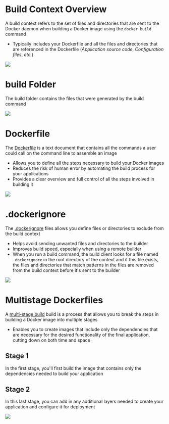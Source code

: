 # Build Context Overview

A build context refers to the set of files and directories that are sent to the Docker daemon when building a Docker image using the `docker build` command

* Typically includes your Dockerfile and all the files and directories that are referenced in the Dockerfile (*Application source code*, *Configuration files*, *etc.*)

![](https://github.com/JonmarCorpuz/SecondBrain/blob/main/Assets/Whitespace.png)

# build Folder

The build folder contains the files that were generated by the build command

![](https://github.com/JonmarCorpuz/SecondBrain/blob/main/Assets/Whitespace.png)

# Dockerfile 

The [Dockerfile](https://docs.docker.com/reference/dockerfile/#:~:text=A%20Dockerfile%20is%20a%20text,line%20to%20assemble%20an%20image.) is a text document that contains all the commands a user could call on the command line to assemble an image

* Allows you to define all the steps necessary to build your Docker images
* Reduces the risk of human error by automating the build process for your applications
* Provides a clear overview and full control of all the steps involved in building it

![](https://github.com/JonmarCorpuz/SecondBrain/blob/main/Assets/Whitespace.png)

# .dockerignore

The [.dockerignore](https://docs.docker.com/build/concepts/context/#dockerignore-files) files allows you define files or directories to exclude from the build context

* Helps avoid sending unwanted files and directories to the builder
* Improves build speed, especially when using a remote builder
* When you run a build command, the build client looks for a file named `.dockerignore` in the root directory of the context and if this file exists, the files and directories that match patterns in the files are removed from the build context before it's sent to the builder

![](https://github.com/JonmarCorpuz/SecondBrain/blob/main/Assets/Whitespace.png)

# Multistage Dockerfiles

A [multi-stage build](https://dev.to/pavanbelagatti/what-are-multi-stage-docker-builds-1mi9#:~:text=A%20multi%2Dstage%20build%20is,on%20both%20time%20and%20space.) build is a process that allows you to break the steps in building a Docker image into multiple stages

* Enables you to create images that include only the dependencies that are necessary for the desired functionality of the final application, cutting down on both time and space

## Stage 1

In the first stage, you'll first build the image that contains only the dependencies needed to build your application

## Stage 2

In this last stage, you can add in any additional layers needed to create your application and configure it for deployment

![](https://github.com/JonmarCorpuz/SecondBrain/blob/main/Assets/Whitespace.png)

